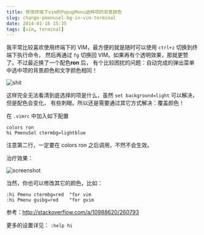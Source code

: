 ```yaml
---
title: 修改终端下vim的PopupMenu选种项的背景颜色
slug: change-pmenusel-bg-in-vim-terminal
date: 2014-01-16 15:35
tags: [vim, terminal]
---
```


我平常比较喜欢使用终端下的 VIM，最方便的就是随时可以使用 `ctrl+z` 切换到终端下执行命令，
然后再通过 `fg` 切换回 VIM。如果再有个透明效果，那就更赞了。不过最近换了一个配色**ron** 后，
有个比较困扰的问题：自动完成的弹出菜单中选中项的背景颜色和文字颜色相同！

![shit](http://pic.yupoo.com/greatghoul_v/DsVle2aC/Qwl0Y.png)

这样完全无法看清到底选择的项是什么，虽然 `set background=light` 可以解决，但是配色会变化，
有些刺眼。所以还是需要通过其它方式解决：覆盖颜色！

在 `.vimrc` 中加入如下配置

    colors ron
    hi PmenuSel ctermbg=lightblue

注意第二行，一定要在 colors ron 之后调用，不然不会生效。

治疗效果：

![screenshot](http://pic.yupoo.com/greatghoul_v/DsVhL9TK/11Dm46.png)

当然，你也可以修改其它的颜色，比如：

    :hi Pmenu ctermbg=red  "for vim
    :hi Pmenu guibg=red    "for gvim

参考：<http://stackoverflow.com/a/10988620/260793>

更多的设置详见： `:help hi`
